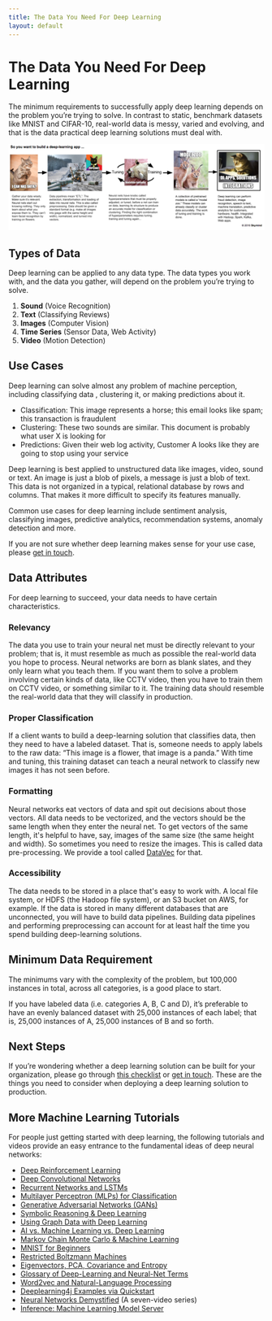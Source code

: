 ```yaml
---
title: The Data You Need For Deep Learning
layout: default
---
```


# The Data You Need For Deep Learning

The minimum requirements to successfully apply deep learning depends on the problem you’re trying to solve. In contrast to static, benchmark datasets like MNIST and CIFAR-10, real-world data is messy, varied and evolving, and that is the data practical deep learning solutions must deal with. 

![Alt text](./img/dl-workflow-cats.png) 

## Types of Data

Deep learning can be applied to any data type. The data types you work with, and the data you gather, will depend on the problem you’re 
trying to solve. 


1. **Sound** (Voice Recognition)
2. **Text** (Classifying Reviews)
3. **Images** (Computer Vision)
4. **Time Series** (Sensor Data, Web Activity)
5. **Video** (Motion Detection)

## Use Cases

Deep learning can solve almost any problem of machine perception, including classifying data , clustering it, or making predictions about it.

* Classification: This image represents a horse; this email looks like spam; this transaction is fraudulent
* Clustering: These two sounds are similar. This document is probably what user X is looking for
* Predictions: Given their web log activity, Customer A looks like they are going to stop using your service

Deep learning is best applied to unstructured data like images, video, sound or text. An image is just a blob of pixels, a message is just a blob of text. This data is not organized in a typical, relational database by rows and columns. That makes it more difficult to specify its features manually. 

Common use cases for deep learning include sentiment analysis, classifying images, predictive analytics, recommendation systems, anomaly detection and more. 

If you are not sure whether deep learning makes sense for your use case, please [get in touch](https://skymind.io/contact).

## Data Attributes

For deep learning to succeed, your data needs to have certain characteristics.

### Relevancy

The data you use to train your neural net must be directly relevant to your problem; that is, it must resemble as much as possible the 
real-world data you hope to process. Neural networks are born as blank slates, and they only learn what you teach them. If you want them 
to solve a problem involving certain kinds of data, like CCTV video, then you have to train them on CCTV video, or something similar to 
it. The training data should resemble the real-world data that they will classify in production.

### Proper Classification

If a client wants to build a deep-learning solution that classifies data, then they need to have a labeled dataset. That is, someone 
needs to apply labels to the raw data: “This image is a flower, that image is a panda.” With time and tuning, this training dataset can 
teach a neural network to classify new images it has not seen before.

### Formatting

Neural networks eat vectors of data and spit out decisions about those vectors. All data needs to be vectorized, and the vectors should 
be the same length when they enter the neural net. To get vectors of the same length, it's helpful to have, say, images of the same size 
(the same height and width). So sometimes you need to resize the images. This is called data pre-processing. We provide a tool called 
[DataVec](http://deeplearning4j.org/datavec) for that.

### Accessibility

The data needs to be stored in a place that's easy to work with. A local file system, or HDFS (the Hadoop file system), or an S3 bucket 
on AWS, for example. If the data is stored in many different databases that are unconnected, you will have to build data pipelines. 
Building data pipelines and performing preprocessing can account for at least half the time you spend building deep-learning solutions. 

## Minimum Data Requirement

The minimums vary with the complexity of the problem, but 100,000 instances in total, across all categories, is a good place to start.

If you have labeled data (i.e. categories A, B, C and D), it’s preferable to have an evenly balanced dataset with 25,000 instances of 
each label; that is, 25,000 instances of A, 25,000 instances of B and so forth.

## Next Steps

If you’re wondering whether a deep learning solution can be built for your organization, please go through [this 
checklist](http://deeplearning4j.org/questions) or [get in touch](https://skymind.io/contact). These are the things you need to consider when deploying a deep learning solution to production. 

## <a name="intro">More Machine Learning Tutorials</a>

For people just getting started with deep learning, the following tutorials and videos provide an easy entrance to the fundamental ideas of deep neural networks:

* [Deep Reinforcement Learning](./deepreinforcementlearning.html)
* [Deep Convolutional Networks](./convolutionalnets.html)
* [Recurrent Networks and LSTMs](./lstm.html)
* [Multilayer Perceptron (MLPs) for Classification](./multilayerperceptron.html)
* [Generative Adversarial Networks (GANs)](./generative-adversarial-network.html)
* [Symbolic Reasoning & Deep Learning](./symbolicreasoning.html)
* [Using Graph Data with Deep Learning](./graphdata.html)
* [AI vs. Machine Learning vs. Deep Learning](./ai-machinelearning-deeplearning.html)
* [Markov Chain Monte Carlo & Machine Learning](/markovchainmontecarlo.html)
* [MNIST for Beginners](./mnist-for-beginners.html)
* [Restricted Boltzmann Machines](./restrictedboltzmannmachine.html)
* [Eigenvectors, PCA, Covariance and Entropy](./eigenvector.html)
* [Glossary of Deep-Learning and Neural-Net Terms](./glossary.html)
* [Word2vec and Natural-Language Processing](./word2vec.html)
* [Deeplearning4j Examples via Quickstart](./quickstart.html)
* [Neural Networks Demystified](https://www.youtube.com/watch?v=bxe2T-V8XRs) (A seven-video series)
* [Inference: Machine Learning Model Server](./modelserver.html)
